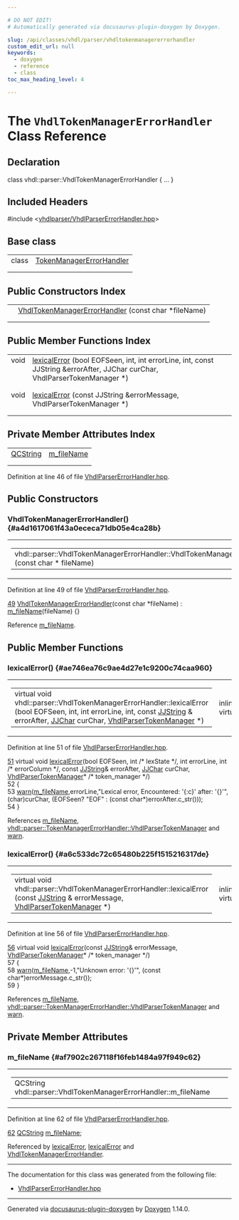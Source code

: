 ```yaml
---

# DO NOT EDIT!
# Automatically generated via docusaurus-plugin-doxygen by Doxygen.

slug: /api/classes/vhdl/parser/vhdltokenmanagererrorhandler
custom_edit_url: null
keywords:
  - doxygen
  - reference
  - class
toc_max_heading_level: 4

---
```


<div class="doxyPage">

# The `VhdlTokenManagerErrorHandler` Class Reference



## Declaration

<div class="doxyDeclaration">
class vhdl::parser::VhdlTokenManagerErrorHandler { ... }
</div>

## Included Headers

<div class="doxyIncludesList">#include &lt;<a href="/web-doxygen/docs/api/files/vhdlparser/vhdlparsererrorhandler-hpp">vhdlparser/VhdlParserErrorHandler.hpp</a>&gt;
</div>

## Base class

<table class="doxyMembersIndex">

<tr class="doxyMemberIndexItem">
<td class="doxyMemberIndexItemType" align="left" valign="top">class</td>
<td class="doxyMemberIndexItemName" align="left" valign="top"><a href="/web-doxygen/docs/api/classes/vhdl/parser/tokenmanagererrorhandler">TokenManagerErrorHandler</a></td>
</tr>
<tr class="doxyMemberIndexDescription">
<td class="doxyMemberIndexDescriptionLeft"></td>
<td class="doxyMemberIndexDescriptionRight">
</td>
</tr>
<tr class="doxyMemberIndexSeparator">
<td class="doxyMemberIndexSeparator" colspan="2"></td>
</tr>

</table>

## Public Constructors Index

<table class="doxyMembersIndex">

<tr class="doxyMemberIndexItem">
<td class="doxyMemberIndexItemType" align="left" valign="top"></td>
<td class="doxyMemberIndexItemName" align="left" valign="top"><a href="#a4d1617061f43a0ececa71db05e4ca28b">VhdlTokenManagerErrorHandler</a> (const char *fileName)</td>
</tr>
<tr class="doxyMemberIndexDescription">
<td class="doxyMemberIndexDescriptionLeft"></td>
<td class="doxyMemberIndexDescriptionRight">
</td>
</tr>
<tr class="doxyMemberIndexSeparator">
<td class="doxyMemberIndexSeparator" colspan="2"></td>
</tr>

</table>

## Public Member Functions Index

<table class="doxyMembersIndex">

<tr class="doxyMemberIndexItem">
<td class="doxyMemberIndexItemType" align="left" valign="top">void</td>
<td class="doxyMemberIndexItemName" align="left" valign="top"><a href="#ae746ea76c9ae4d27e1c9200c74caa960">lexicalError</a> (bool EOFSeen, int, int errorLine, int, const JJString &amp;errorAfter, JJChar curChar, VhdlParserTokenManager *)</td>
</tr>
<tr class="doxyMemberIndexDescription">
<td class="doxyMemberIndexDescriptionLeft"></td>
<td class="doxyMemberIndexDescriptionRight">
</td>
</tr>
<tr class="doxyMemberIndexSeparator">
<td class="doxyMemberIndexSeparator" colspan="2"></td>
</tr>

<tr class="doxyMemberIndexItem">
<td class="doxyMemberIndexItemType" align="left" valign="top">void</td>
<td class="doxyMemberIndexItemName" align="left" valign="top"><a href="#a6c533dc72c65480b225f1515216317de">lexicalError</a> (const JJString &amp;errorMessage, VhdlParserTokenManager *)</td>
</tr>
<tr class="doxyMemberIndexDescription">
<td class="doxyMemberIndexDescriptionLeft"></td>
<td class="doxyMemberIndexDescriptionRight">
</td>
</tr>
<tr class="doxyMemberIndexSeparator">
<td class="doxyMemberIndexSeparator" colspan="2"></td>
</tr>

</table>

## Private Member Attributes Index

<table class="doxyMembersIndex">

<tr class="doxyMemberIndexItem">
<td class="doxyMemberIndexItemType" align="left" valign="top"><a href="/web-doxygen/docs/api/classes/qcstring">QCString</a></td>
<td class="doxyMemberIndexItemName" align="left" valign="top"><a href="#af7902c267118f16feb1484a97f949c62">m_fileName</a></td>
</tr>
<tr class="doxyMemberIndexDescription">
<td class="doxyMemberIndexDescriptionLeft"></td>
<td class="doxyMemberIndexDescriptionRight">
</td>
</tr>
<tr class="doxyMemberIndexSeparator">
<td class="doxyMemberIndexSeparator" colspan="2"></td>
</tr>

</table>


<p>Definition at line 46 of file <a href="/web-doxygen/docs/api/files/vhdlparser/vhdlparsererrorhandler-hpp">VhdlParserErrorHandler.hpp</a>.</p>

<div class="doxySectionDef">

## Public Constructors

### VhdlTokenManagerErrorHandler() {#a4d1617061f43a0ececa71db05e4ca28b}

<div class="doxyMemberItem">
<div class="doxyMemberProto">
<table class="doxyMemberLabels">
<tr class="doxyMemberLabels">
<td class="doxyMemberLabelsLeft">
<table class="doxyMemberName">
<tr>
<td class="doxyMemberName">vhdl::parser::VhdlTokenManagerErrorHandler::VhdlTokenManagerErrorHandler (const char * fileName)</td>
</tr>
</table>
</td>
<td class="doxyMemberLabelsRight">
<span class="doxyMemberLabels">
<span class="doxyMemberLabel inline">inline</span>
</span>
</td>
</tr>
</table>
</div>
<div class="doxyMemberDoc">


<p>Definition at line 49 of file <a href="/web-doxygen/docs/api/files/vhdlparser/vhdlparsererrorhandler-hpp">VhdlParserErrorHandler.hpp</a>.</p>

<div class="doxyProgramListing">

<div class="doxyCodeLine"><span class="doxyLineNumber"><a href="#a4d1617061f43a0ececa71db05e4ca28b">49</a></span><span class="doxyLineContent"><span class="doxyHighlight">    <a href="#a4d1617061f43a0ececa71db05e4ca28b">VhdlTokenManagerErrorHandler</a>(</span><span class="doxyHighlightKeyword">const</span><span class="doxyHighlight"> </span><span class="doxyHighlightKeywordType">char</span><span class="doxyHighlight"> *fileName) : <a href="#af7902c267118f16feb1484a97f949c62">m_fileName</a>(fileName) {}</span></span></div>

</div>


Reference <a href="#af7902c267118f16feb1484a97f949c62">m&#95;fileName</a>.
</div>
</div>

</div>

<div class="doxySectionDef">

## Public Member Functions

### lexicalError() {#ae746ea76c9ae4d27e1c9200c74caa960}

<div class="doxyMemberItem">
<div class="doxyMemberProto">
<table class="doxyMemberLabels">
<tr class="doxyMemberLabels">
<td class="doxyMemberLabelsLeft">
<table class="doxyMemberName">
<tr>
<td class="doxyMemberName">virtual void vhdl::parser::VhdlTokenManagerErrorHandler::lexicalError (bool EOFSeen, int, int errorLine, int, const <a href="/web-doxygen/docs/api/files/vhdlparser/javacc-h/#a53453cc4dabae8211762d8e348cf7a00">JJString</a> &amp; errorAfter, <a href="/web-doxygen/docs/api/files/vhdlparser/javacc-h/#ac92fa8b4f5fb2ad4efec4f05be1c911b">JJChar</a> curChar, <a href="/web-doxygen/docs/api/classes/vhdl/parser/vhdlparsertokenmanager">VhdlParserTokenManager</a> *)</td>
</tr>
</table>
</td>
<td class="doxyMemberLabelsRight">
<span class="doxyMemberLabels">
<span class="doxyMemberLabel inline">inline</span>
<span class="doxyMemberLabel virtual">virtual</span>
</span>
</td>
</tr>
</table>
</div>
<div class="doxyMemberDoc">


<p>Definition at line 51 of file <a href="/web-doxygen/docs/api/files/vhdlparser/vhdlparsererrorhandler-hpp">VhdlParserErrorHandler.hpp</a>.</p>

<div class="doxyProgramListing">

<div class="doxyCodeLine"><span class="doxyLineNumber"><a href="#ae746ea76c9ae4d27e1c9200c74caa960">51</a></span><span class="doxyLineContent"><span class="doxyHighlight">    </span><span class="doxyHighlightKeyword">virtual</span><span class="doxyHighlight"> </span><span class="doxyHighlightKeywordType">void</span><span class="doxyHighlight"> <a href="#ae746ea76c9ae4d27e1c9200c74caa960">lexicalError</a>(</span><span class="doxyHighlightKeywordType">bool</span><span class="doxyHighlight"> EOFSeen, </span><span class="doxyHighlightKeywordType">int</span><span class="doxyHighlight"> </span><span class="doxyHighlightComment">/* lexState */</span><span class="doxyHighlight">, </span><span class="doxyHighlightKeywordType">int</span><span class="doxyHighlight"> errorLine, </span><span class="doxyHighlightKeywordType">int</span><span class="doxyHighlight"> </span><span class="doxyHighlightComment">/* errorColumn */</span><span class="doxyHighlight">, </span><span class="doxyHighlightKeyword">const</span><span class="doxyHighlight"> <a href="/web-doxygen/docs/api/files/vhdlparser/javacc-h/#a53453cc4dabae8211762d8e348cf7a00">JJString</a>&amp; errorAfter, <a href="/web-doxygen/docs/api/files/vhdlparser/javacc-h/#ac92fa8b4f5fb2ad4efec4f05be1c911b">JJChar</a> curChar, <a href="/web-doxygen/docs/api/classes/vhdl/parser/tokenmanagererrorhandler/#aff28441094086f5cbf8ee8f34a8bc9a4">VhdlParserTokenManager</a>* </span><span class="doxyHighlightComment">/* token_manager */</span><span class="doxyHighlight">)</span></span></div>
<div class="doxyCodeLine"><span class="doxyLineNumber">52</span><span class="doxyLineContent"><span class="doxyHighlight">    {</span></span></div>
<div class="doxyCodeLine"><span class="doxyLineNumber">53</span><span class="doxyLineContent"><span class="doxyHighlight">      <a href="/web-doxygen/docs/api/files/src/message-h/#a85b390806d83bbaeb7d12383001c0dfb">warn</a>(<a href="#af7902c267118f16feb1484a97f949c62">m_fileName</a>,errorLine,</span><span class="doxyHighlightStringLiteral">"Lexical error, Encountered: '{:c}' after: '{}'"</span><span class="doxyHighlight">,(</span><span class="doxyHighlightKeywordType">char</span><span class="doxyHighlight">)curChar, (EOFSeen? </span><span class="doxyHighlightStringLiteral">"EOF"</span><span class="doxyHighlight"> : (</span><span class="doxyHighlightKeyword">const</span><span class="doxyHighlight"> </span><span class="doxyHighlightKeywordType">char</span><span class="doxyHighlight">*)errorAfter.c_str()));</span></span></div>
<div class="doxyCodeLine"><span class="doxyLineNumber">54</span><span class="doxyLineContent"><span class="doxyHighlight">    }</span></span></div>

</div>


References <a href="#af7902c267118f16feb1484a97f949c62">m&#95;fileName</a>, <a href="/web-doxygen/docs/api/classes/vhdl/parser/tokenmanagererrorhandler/#aff28441094086f5cbf8ee8f34a8bc9a4">vhdl::parser::TokenManagerErrorHandler::VhdlParserTokenManager</a> and <a href="/web-doxygen/docs/api/files/src/message-h/#a85b390806d83bbaeb7d12383001c0dfb">warn</a>.
</div>
</div>

### lexicalError() {#a6c533dc72c65480b225f1515216317de}

<div class="doxyMemberItem">
<div class="doxyMemberProto">
<table class="doxyMemberLabels">
<tr class="doxyMemberLabels">
<td class="doxyMemberLabelsLeft">
<table class="doxyMemberName">
<tr>
<td class="doxyMemberName">virtual void vhdl::parser::VhdlTokenManagerErrorHandler::lexicalError (const <a href="/web-doxygen/docs/api/files/vhdlparser/javacc-h/#a53453cc4dabae8211762d8e348cf7a00">JJString</a> &amp; errorMessage, <a href="/web-doxygen/docs/api/classes/vhdl/parser/vhdlparsertokenmanager">VhdlParserTokenManager</a> *)</td>
</tr>
</table>
</td>
<td class="doxyMemberLabelsRight">
<span class="doxyMemberLabels">
<span class="doxyMemberLabel inline">inline</span>
<span class="doxyMemberLabel virtual">virtual</span>
</span>
</td>
</tr>
</table>
</div>
<div class="doxyMemberDoc">


<p>Definition at line 56 of file <a href="/web-doxygen/docs/api/files/vhdlparser/vhdlparsererrorhandler-hpp">VhdlParserErrorHandler.hpp</a>.</p>

<div class="doxyProgramListing">

<div class="doxyCodeLine"><span class="doxyLineNumber"><a href="#a6c533dc72c65480b225f1515216317de">56</a></span><span class="doxyLineContent"><span class="doxyHighlight">    </span><span class="doxyHighlightKeyword">virtual</span><span class="doxyHighlight"> </span><span class="doxyHighlightKeywordType">void</span><span class="doxyHighlight"> <a href="#a6c533dc72c65480b225f1515216317de">lexicalError</a>(</span><span class="doxyHighlightKeyword">const</span><span class="doxyHighlight"> <a href="/web-doxygen/docs/api/files/vhdlparser/javacc-h/#a53453cc4dabae8211762d8e348cf7a00">JJString</a>&amp; errorMessage, <a href="/web-doxygen/docs/api/classes/vhdl/parser/tokenmanagererrorhandler/#aff28441094086f5cbf8ee8f34a8bc9a4">VhdlParserTokenManager</a>* </span><span class="doxyHighlightComment">/* token_manager */</span><span class="doxyHighlight">)</span></span></div>
<div class="doxyCodeLine"><span class="doxyLineNumber">57</span><span class="doxyLineContent"><span class="doxyHighlight">    {</span></span></div>
<div class="doxyCodeLine"><span class="doxyLineNumber">58</span><span class="doxyLineContent"><span class="doxyHighlight">      <a href="/web-doxygen/docs/api/files/src/message-h/#a85b390806d83bbaeb7d12383001c0dfb">warn</a>(<a href="#af7902c267118f16feb1484a97f949c62">m_fileName</a>,-1,</span><span class="doxyHighlightStringLiteral">"Unknown error: '{}'"</span><span class="doxyHighlight">, (</span><span class="doxyHighlightKeyword">const</span><span class="doxyHighlight"> </span><span class="doxyHighlightKeywordType">char</span><span class="doxyHighlight">*)errorMessage.c_str());</span></span></div>
<div class="doxyCodeLine"><span class="doxyLineNumber">59</span><span class="doxyLineContent"><span class="doxyHighlight">    }</span></span></div>

</div>


References <a href="#af7902c267118f16feb1484a97f949c62">m&#95;fileName</a>, <a href="/web-doxygen/docs/api/classes/vhdl/parser/tokenmanagererrorhandler/#aff28441094086f5cbf8ee8f34a8bc9a4">vhdl::parser::TokenManagerErrorHandler::VhdlParserTokenManager</a> and <a href="/web-doxygen/docs/api/files/src/message-h/#a85b390806d83bbaeb7d12383001c0dfb">warn</a>.
</div>
</div>

</div>

<div class="doxySectionDef">

## Private Member Attributes

### m&#95;fileName {#af7902c267118f16feb1484a97f949c62}

<div class="doxyMemberItem">
<div class="doxyMemberProto">
<table class="doxyMemberLabels">
<tr class="doxyMemberLabels">
<td class="doxyMemberLabelsLeft">
<table class="doxyMemberName">
<tr>
<td class="doxyMemberName">QCString vhdl::parser::VhdlTokenManagerErrorHandler::m_fileName</td>
</tr>
</table>
</td>
</tr>
</table>
</div>
<div class="doxyMemberDoc">


<p>Definition at line 62 of file <a href="/web-doxygen/docs/api/files/vhdlparser/vhdlparsererrorhandler-hpp">VhdlParserErrorHandler.hpp</a>.</p>

<div class="doxyProgramListing">

<div class="doxyCodeLine"><span class="doxyLineNumber"><a href="#af7902c267118f16feb1484a97f949c62">62</a></span><span class="doxyLineContent"><span class="doxyHighlight">    <a href="/web-doxygen/docs/api/classes/qcstring">QCString</a> <a href="#af7902c267118f16feb1484a97f949c62">m_fileName</a>;</span></span></div>

</div>


Referenced by <a href="#ae746ea76c9ae4d27e1c9200c74caa960">lexicalError</a>, <a href="#a6c533dc72c65480b225f1515216317de">lexicalError</a> and <a href="#a4d1617061f43a0ececa71db05e4ca28b">VhdlTokenManagerErrorHandler</a>.
</div>
</div>

</div>

<hr/>

<p>The documentation for this class was generated from the following file:</p>

<ul>
<li><a href="/web-doxygen/docs/api/files/vhdlparser/vhdlparsererrorhandler-hpp">VhdlParserErrorHandler.hpp</a></li>
</ul>

<hr/>

<p class="doxyGeneratedBy">Generated via <a href="https://github.com/xpack/docusaurus-plugin-doxygen">docusaurus-plugin-doxygen</a> by <a href="https://www.doxygen.nl">Doxygen</a> 1.14.0.</p>

</div>
